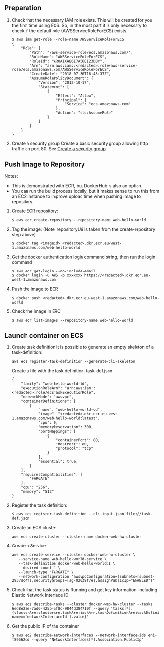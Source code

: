 ## Preparation
1. Check that the necessary IAM role exists. This will be created for you the first time using ECS.  So, in the most part it is only necessary to check if the default role (AWSServiceRoleForECS) exists.  
      ```
      $ aws iam get-role --role-name AWSServiceRoleForECS
      {
          "Role": {
              "Path": "/aws-service-role/ecs.amazonaws.com/",
              "RoleName": "AWSServiceRoleForECS",
              "RoleId": "AROAIXAB6I7A56EI23DBY",
              "Arn": "arn:aws:iam::<redacted>:role/aws-service-role/ecs.amazonaws.com/AWSServiceRoleForECS",
              "CreateDate": "2018-07-30T16:45:37Z",
              "AssumeRolePolicyDocument": {
                  "Version": "2012-10-17",
                  "Statement": [
                      {
                          "Effect": "Allow",
                          "Principal": {
                              "Service": "ecs.amazonaws.com"
                          },
                          "Action": "sts:AssumeRole"
                      }
                  ]
              }
          }
      }
      ```
1. Create a security group
Create a basic security group allowing http traffic on port 80. See [Create a security group](https://docs.aws.amazon.com/AmazonECS/latest/developerguide/get-set-up-for-amazon-ecs.html#create-a-base-security-group)


## Push Image to Repository
Notes:
* This is demonstrated with ECR, but DockerHub is also an option.
* You can run the build process locally, but it makes sense to run this from an EC2 instance to improve upload time when pushing image to repository.


1. Create ECR repository:
      ```
      $ aws ecr create-repository --repository-name web-hello-world
      ```
1. Tag the image: (Note, repositoryUri is taken from the create-repository step above)
      ```
      $ docker tag <imageid> <redacted>.dkr.ecr.eu-west-1.amazonaws.com/web-hello-world
      ```
1. Get the docker authentication login command string, then run the login command
      ```
      $ aws ecr get-login --no-include-email
      $ docker login -u AWS -p xxxxxxx https://<redacted>.dkr.ecr.eu-west-1.amazonaws.com
      ```
1. Push the image to ECR
      ```
      $ docker push <redacted>.dkr.ecr.eu-west-1.amazonaws.com/web-hello-world
      ```
1. Check the image in ERC
      ```
      $ aws ecr list-images --repository-name web-hello-world
      ```

## Launch container on ECS

1. Create task definition
      It is possible to generate an empty skeleton of a task-definition:
      ```
      aws ecs register-task-definition --generate-cli-skeleton
      ```

      Create a file with the task definition: task-def.json
      ```
      {
          "family": "web-hello-world-td",
          "executionRoleArn": "arn:aws:iam::<redacted>:role/ecsTaskExecutionRole",
          "networkMode": "awsvpc",
          "containerDefinitions": [
              {
                  "name": "web-hello-world-cd",
                  "image": "<redacted>.dkr.ecr.eu-west-1.amazonaws.com/web-hello-world:latest",
                  "cpu": 0,
                  "memoryReservation": 300,
                  "portMappings": [
                      {
                          "containerPort": 80,
                          "hostPort": 80,
                          "protocol": "tcp"
                      }
                  ],
                  "essential": true,
              }
          ],
          "requiresCompatibilities": [
              "FARGATE"
          ],
          "cpu": "256",
          "memory": "512"
      }
      ```

1. Register the task definition:
      ```
      $ aws ecs register-task-definition --cli-input-json file://task-def.json
      ```
1. Create an ECS cluster
      ```
      aws ecs create-cluster --cluster-name docker-web-hw-cluster
      ```
1. Create a Service
      ```
      aws ecs create-service --cluster docker-web-hw-cluster \
         --service-name web-hello-world-service \
         --task-definition docker-web-hello-world:1 \
         --desired-count 1 \
         --launch-type "FARGATE" \
         --network-configuration "awsvpcConfiguration={subnets=[subnet-2937dc4f],securityGroups=[sg-02039f7e],assignPublicIp="ENABLED"}"
      ```

1. Check that the task status is Running and get key information, including Elastic Network Interface ID
      ```
      $ aws ecs describe-tasks --cluster docker-web-hw-cluster --tasks 6ed8e22e-7ad6-425b-af8c-9844d384710f --query 'tasks[*].{clusterArn:clusterArn,taskArn:taskArn,taskDefinitionArn:taskDefinitionArn,Status:lastStatus,ENI:attachments[].details[?name==`networkInterfaceId`].value}'
      ```
1. Get the public IP of the container
      ```
      $ aws ec2 describe-network-interfaces --network-interface-ids eni-f89562dd --query 'NetworkInterfaces[*].Association.PublicIp'
      ```
